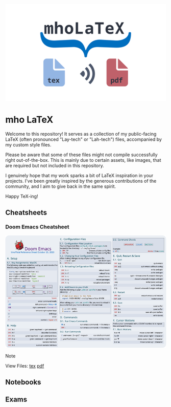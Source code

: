 ![GitHub Banner](/assets/mho_latex.png)
# mho LaTeX

Welcome to this repository! It serves as a collection of my public-facing LaTeX (often pronounced "Lay-tech" or "Lah-tech") files, accompanied by my custom style files.

Please be aware that some of these files might not compile successfully right out-of-the-box. This is mainly due to certain assets, like images, that are required but not included in this repository.

I genuinely hope that my work sparks a bit of LaTeX inspiration in your projects. I've been greatly inspired by the generous contributions of the community, and I aim to give back in the same spirit.

Happy TeX-ing!

## Cheatsheets
### Doom Emacs Cheatsheet
![Doom Emacs Cheatsheet](/assets/latex-cheatsheet-doomEmacs.png)

> [!NOTE] 
> View Files:  [tex](/main/0-reference_emacs_doom.tex)   [pdf](/main/0-reference_emacs_doom.pdf) 

## Notebooks

## Exams

 
